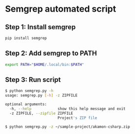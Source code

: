 # Semgrep automated script

## Step 1: Install semgrep

```bash
pip install semgrep
```

## Step 2: Add semgrep to PATH

```bash
export PATH="$HOME/.local/bin:$PATH"
```

## Step 3: Run script

```bash
$ python semgrep.py -h
usage: semgrep.py [-h] -z ZIPFILE

optional arguments:
  -h, --help            show this help message and exit
  -z ZIPFILE, --zipfile ZIPFILE
                        Project's ZIP file
```

```bash
$ python semgrep.py -z ~/sample-project/akamon-csharp.zip
```
